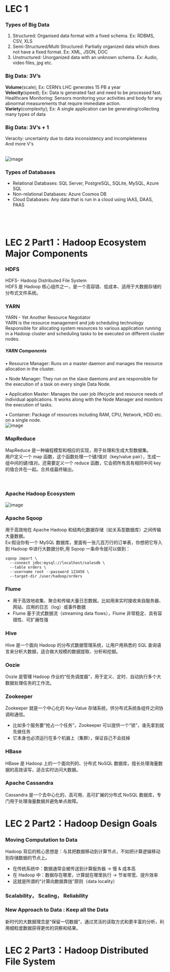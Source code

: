 # LEC 1  
### Types of Big Data
1. Structured: Organised data format with a fixed schema. Ex: RDBMS, CSV, XLS
2. Semi-Structured/Multi Structured: Partially organized data which does not have a fixed format. Ex: XML, JSON, DOC
3. Unstructured: Unorganized data with an unknown schema. Ex: Audio, video files, jpg etc.

### Big Data: 3V’s
<strong>Volume</strong>(scale); Ex: CERN’s LHC generates 15 PB a year  
<strong>Velocity</strong>(speed); Ex: Data is generated fast and need to be processed fast. Healthcare Monitoring: Sensors monitoring your activities and body for any abnormal measurements that require immediate action.  
<strong>Variety</strong>(complexity); Ex: A single application can be generating/collecting
many types of data  

### Big Data: 3V’s + 1
Veracity: uncertainty due to data inconsistency and incompleteness  
And more V's  
<br>

![image](https://github.com/user-attachments/assets/a430c6df-215c-4316-9560-fcc9a231573c)

### Types of Databases  
- Relational Databases: SQL Server, PostgreSQL, SQLite, MySQL, Azure SQL
- Non-relational Databases: Azure Cosmos DB
- Cloud Databases: Any data that is run in a cloud using IAAS, DAAS, PAAS
<br>
<br>

# LEC 2  Part1：Hadoop Ecosystem Major Components
### HDFS  
HDFS- Hadoop Distributed File System  
HDFS 是 Hadoop 核心组件之一，是一个高容错、低成本、适用于大数据存储的分布式文件系统。  
### YARN  
YARN - Yet Another Resource Negotiator  
YARN is the resource management and job scheduling technology  
Responsible for allocating system resources to various application running in a Hadoop cluster and scheduling tasks to be executed on different cluster nodes.  
##### YARN Components  
 • Resource Manager: Runs on a master daemon and manages the resource allocation in the cluster.  
 
 • Node Manager: They run on the slave daemons and are responsible for the execution of a task on every single Data Node.  
 
 • Application Master: Manages the user job lifecycle and resource needs of individual applications. It works along with the Node Manager and monitors the execution of tasks.  
 
 • Container: Package of resources including RAM, CPU, Network, HDD etc. on a 
single node.  
![image](https://github.com/user-attachments/assets/b606a11f-a562-468c-92aa-ee4e5548349d)  
### MapReduce  
MapReduce 是一种编程模型和相应的实现，用于处理和生成大型数据集。  
用户定义一个 map 函数，这个函数处理一个键/值对（key/value pair），生成一组中间的键/值对。还需要定义一个 reduce 函数，它会把所有具有相同中间 key 的值合并在一起。合并成最终输出。  
<br>
<br>  
### Apache Hadoop Ecosystem  

![image](https://github.com/user-attachments/assets/e672b22a-f67a-4105-bff9-4c7839b14511)  


### Apache Sqoop  
用于高效地在 Apache Hadoop 和结构化数据存储（如关系型数据库）之间传输大量数据。  
Ex:假设你有一个 MySQL 数据库，里面有一张几百万行的订单表，你想把它导入到 Hadoop 中进行大数据分析,用 Sqoop 一条命令就可以做到：  
```
sqoop import \
  --connect jdbc:mysql://localhost/salesdb \
  --table orders \
  --username root --password 123456 \
  --target-dir /user/hadoop/orders
```
### Flume  
- 用于高效地收集、聚合和传输大量日志数据。比如用来实时接收来自服务器、网站、应用的日志（log）或事件数据
- Flume 基于流式数据流（streaming data flows），Flume 非常稳定、具有容错性、可扩展性强
### Hive  
Hive 是一个面向 Hadoop 的分布式数据管理系统，让用户用熟悉的 SQL 查询语言来分析大数据，适合做大规模的数据提取、分析和挖掘。  
### Oozie  
Oozie 是管理 Hadoop 作业的“任务调度器”，用于定义、定时、自动执行多个大数据处理任务的工作流。  
### Zookeeper  
Zookeeper 就是一个中心化的 Key-Value 存储系统，供分布式系统各组件之间协调和通信。  
- 比如多个服务要“抢占一个任务”，Zookeeper 可以提供一个“锁”，谁先拿到就先做任务
- 它本身也必须运行在多个机器上（集群），保证自己不会挂掉
### HBase  
HBase 是 Hadoop 上的一个面向列的、分布式 NoSQL 数据库，擅长处理海量数据的高效读写，适合实时访问大数据。  
### Apache Cassandra  
Cassandra 是一个去中心化的、高可用、高可扩展的分布式 NoSQL 数据库，专门用于处理海量数据并避免单点故障。  
# LEC 2  Part2：Hadoop Design Goals  
### Moving Computation to Data  
Hadoop 背后的核心思想是：与其把数据移动到计算节点，不如把计算逻辑移动到存储数据的节点上。  
- 在传统系统中：数据通常会被传送到计算服务器 → 慢 & 成本高  
- 在 Hadoop 中：数据存在哪里，计算就在哪里执行 → 节省带宽、提升效率
- 这就是所谓的“计算向数据靠拢”原则（data locality）
### Scalability， Scaling， Reliability  
### New Approach to Data : Keep all the Data  
新时代的大数据理念是“保留一切数据”，通过灵活的读取方式和更丰富的分析，利用细粒度数据获得更优的洞察和结果。  
# LEC 2  Part3：Hadoop Distributed File System









  
